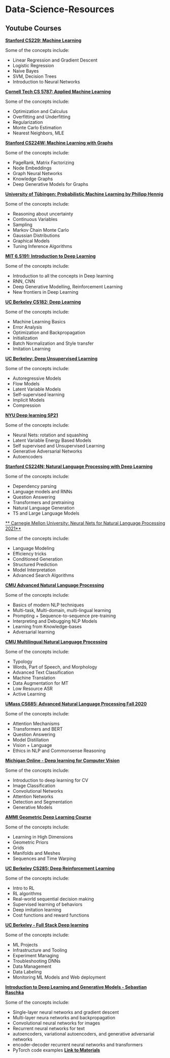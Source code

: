 # Data-Science-Resources

## Youtube Courses

[**Stanford CS229: Machine Learning**](https://www.youtube.com/playlist?list=PLoROMvodv4rMiGQp3WXShtMGgzqpfVfbU)

Some of the concepts include:
- Linear Regression and Gradient Descent
- Logistic Regression
- Naive Bayes
- SVM, Decision Trees
- Introduction to Neural Networks 

[**Cornell Tech CS 5787: Applied Machine Learning**](https://www.youtube.com/playlist?list=PL2UML_KCiC0UlY7iCQDSiGDMovaupqc83)

Some of the concepts include:
- Optimization and Calculus
- Overfitting and Underfitting
- Regularization
- Monte Carlo Estimation
- Nearest Neighbors, MLE 

[**Stanford CS224W: Machine Learning with Graphs**](https://www.youtube.com/playlist?list=PLoROMvodv4rPLKxIpqhjhPgdQy7imNkDn)

Some of the concepts include:
- PageRank, Matrix Factorizing
- Node Embeddings
- Graph Neural Networks
- Knowledge Graphs
- Deep Generative Models for Graphs

[**University of Tübingen: Probabilistic Machine Learning by Philipp Hennig**](https://www.youtube.com/playlist?list=PL05umP7R6ij1tHaOFY96m5uX3J21a6yNd)

Some of the concepts include:
- Reasoning about uncertainty
- Continuous Variables
- Sampling
- Markov Chain Monte Carlo
- Gaussian Distributions
- Graphical Models
- Tuning Inference Algorithms  

[**MIT 6.S191: Introduction to Deep Learning**](https://www.youtube.com/playlist?list=PLtBw6njQRU-rwp5__7C0oIVt26ZgjG9NI)

Some of the concepts include:
- Introduction to all the concepts in Deep learning
- RNN, CNN
- Deep Generative Modelling, Reinforcement Learning
- New frontiers in Deep Learning 

[**UC Berkeley CS182: Deep Learning**](https://www.youtube.com/playlist?list=PL_iWQOsE6TfVmKkQHucjPAoRtIJYt8a5A)

Some of the concepts include:
- Machine Learning Basics
- Error Analysis
- Optimization and Backpropagation
- Initialization
- Batch Normalization and Style transfer
- Imitation Learning 

[**UC Berkeley: Deep Unsupervised Learning**](https://www.youtube.com/playlist?list=PLwRJQ4m4UJjPiJP3691u-qWwPGVKzSlNP)

Some of the concepts include:
- Autoregressive Models
- Flow Models
- Latent Variable Models
- Self-supervised learning
- Implicit Models
- Compression 

[**NYU Deep learning SP21**](https://www.youtube.com/playlist?list=PLLHTzKZzVU9e6xUfG10TkTWApKSZCzuBI)

Some of the concepts include:
- Neural Nets: rotation and squashing
- Latent Variable Energy Based Models
- Self supervised and Unsupervised Learning
- Generative Adversarial Networks
- Autoencoders

[**Stanford CS224N: Natural Language Processing with Deep Learning**](https://www.youtube.com/playlist?list=PLoROMvodv4rOSH4v6133s9LFPRHjEmbmJ)

Some of the concepts include:
- Dependency parsing
- Language models and RNNs
- Question Answering
- Transformers and pretraining
- Natural Language Generation
- T5 and Large Language Models

[** Carnegie Mellon University: Neural Nets for Natural Language Processing 2021**](https://www.youtube.com/playlist?list=PL8PYTP1V4I8AkaHEJ7lOOrlex-pcxS-XV)

Some of the concepts include:
- Language Modeling
- Efficiency tricks
- Conditioned Generation
- Structured Prediction
- Model Interpretation
- Advanced Search Algorithms

[**CMU Advanced Natural Language Processing**](https://www.youtube.com/playlist?list=PL8PYTP1V4I8AYSXn_GKVgwXVluCT9chJ6)

Some of the concepts include:
- Basics of modern NLP techniques
- Multi-task, Multi-domain, multi-lingual learning
- Prompting + Sequence-to-sequence pre-training
- Interpreting and Debugging NLP Models
- Learning from Knowledge-bases
- Adversarial learning

[**CMU Multilingual Natural Language Processing**](https://www.youtube.com/playlist?list=PL8PYTP1V4I8CHhppU6n1Q9-04m96D9gt5)

Some of the concepts include:
- Typology
- Words, Part of Speech, and Morphology
- Advanced Text Classification
- Machine Translation
- Data Augmentation for MT
- Low Resource ASR
- Active Learning

[**UMass CS685: Advanced Natural Language Processing Fall 2020**](https://www.youtube.com/playlist?list=PLWnsVgP6CzadmQX6qevbar3_vDBioWHJL)

Some of the concepts include: 
- Attention Mechanisms
- Transformers and BERT
- Question Answering
- Model Distillation
- Vision + Language
- Ethics in NLP and Commonsense Reasoning

[**Michigan Online - Deep learning for Computer Vision**](https://www.youtube.com/playlist?list=PL5-TkQAfAZFbzxjBHtzdVCWE0Zbhomg7r)

Some of the concepts include:
- Introduction to deep learning for CV
- Image Classification
- Convolutional Networks
- Attention Networks
- Detection and Segmentation
- Generative Models

[**AMMI Geometric Deep Learning Course**](https://www.youtube.com/playlist?list=PLn2-dEmQeTfQ8YVuHBOvAhUlnIPYxkeu3)

Some of the concepts include: 
- Learning in High Dimensions
- Geometric Priors
- Grids
- Manifolds and Meshes
- Sequences and Time Warping

[**UC Berkeley CS285: Deep Reinforcement Learning**](https://www.youtube.com/playlist?list=PL_iWQOsE6TfURIIhCrlt-wj9ByIVpbfGc)

Some of the concepts include:
- Intro to RL
- RL algorithms
- Real-world sequential decision making
- Supervised learning of behaviors
- Deep imitation learning
- Cost functions and reward functions

[**UC Berkeley - Full Stack Deep learning**](https://www.youtube.com/playlist?list=PL1T8fO7ArWlcWg04OgNiJy91PywMKT2lv)

Some of the concepts include: 
- ML Projects
- Infrastructure and Tooling
- Experiment Managing
- Troubleshooting DNNs
- Data Management
- Data Labeling
- Monitoring ML Models and Web deployment

[**Introduction to Deep Learning and Generative Models - Sebastian Raschka**](https://www.youtube.com/playlist?list=PLTKMiZHVd_2KJtIXOW0zFhFfBaJJilH51)

Some of the concepts include: 
- Single-layer neural networks and gradient descent
- Multi-layer neura networks and backpropagation
- Convolutional neural networks for images
- Recurrent neural networks for text
- autoencoders, variational autoencoders, and generative adversarial networks
- encoder-decoder recurrent neural networks and transformers
- PyTorch code examples
[**Link to Materials**](https://sebastianraschka.com/blog/2021/dl-course.html)
